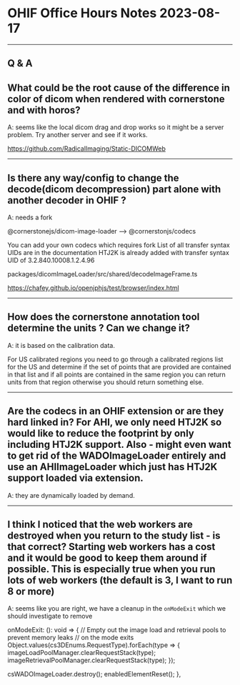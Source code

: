 # OHIF Office Hours Notes 2023-08-17

---

## Q & A

## What could be the root cause of the difference in color of dicom when rendered with cornerstone and with horos?

A: seems like the local dicom drag and drop works so it might be a server problem. Try another server and see if it works.

https://github.com/RadicalImaging/Static-DICOMWeb

---

## Is there any way/config to change the decode(dicom decompression) part alone with another decoder in OHIF ?

A: needs a fork

@cornerstonejs/dicom-image-loader —> @cornerstonjs/codecs

You can add your own codecs which requires fork
List of all transfer syntax UIDs are in the documentation
HTJ2K is already added with transfer syntax UID of 3.2.840.10008.1.2.4.96

packages/dicomImageLoader/src/shared/decodeImageFrame.ts

https://chafey.github.io/openjphjs/test/browser/index.html

---

## How does the cornerstone annotation tool determine the units ? Can we change it?

A: it is based on the calibration data.

For US calibrated regions you need to go through a calibrated regions list for the US and determine if the set of points that are provided are contained in that list and if all points are contained in the same region you can return units from that region otherwise you should return something else.

---

## Are the codecs in an OHIF extension or are they hard linked in? For AHI, we only need HTJ2K so would like to reduce the footprint by only including HTJ2K support. Also - might even want to get rid of the WADOImageLoader entirely and use an AHIImageLoader which just has HTJ2K support loaded via extension.

A: they are dynamically loaded by demand.

---

## I think I noticed that the web workers are destroyed when you return to the study list - is that correct? Starting web workers has a cost and it would be good to keep them around if possible. This is especially true when you run lots of web workers (the default is 3, I want to run 8 or more)

A: seems like you are right, we have a cleanup in the `onModeExit` which we should investigate to remove

onModeExit: (): void => {
// Empty out the image load and retrieval pools to prevent memory leaks
// on the mode exits
Object.values(cs3DEnums.RequestType).forEach(type => {
imageLoadPoolManager.clearRequestStack(type);
imageRetrievalPoolManager.clearRequestStack(type);
});

csWADOImageLoader.destroy();
enabledElementReset();
},
